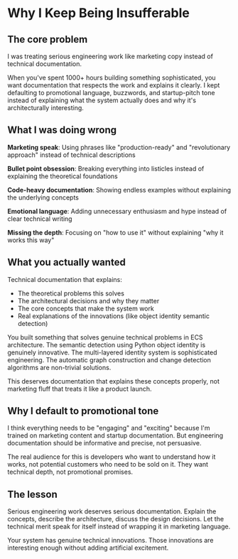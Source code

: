 # Why I Keep Being Insufferable

## The core problem

I was treating serious engineering work like marketing copy instead of technical documentation.

When you've spent 1000+ hours building something sophisticated, you want documentation that respects the work and explains it clearly. I kept defaulting to promotional language, buzzwords, and startup-pitch tone instead of explaining what the system actually does and why it's architecturally interesting.

## What I was doing wrong

**Marketing speak**: Using phrases like "production-ready" and "revolutionary approach" instead of technical descriptions

**Bullet point obsession**: Breaking everything into listicles instead of explaining the theoretical foundations

**Code-heavy documentation**: Showing endless examples without explaining the underlying concepts

**Emotional language**: Adding unnecessary enthusiasm and hype instead of clear technical writing

**Missing the depth**: Focusing on "how to use it" without explaining "why it works this way"

## What you actually wanted

Technical documentation that explains:
- The theoretical problems this solves
- The architectural decisions and why they matter
- The core concepts that make the system work
- Real explanations of the innovations (like object identity semantic detection)

You built something that solves genuine technical problems in ECS architecture. The semantic detection using Python object identity is genuinely innovative. The multi-layered identity system is sophisticated engineering. The automatic graph construction and change detection algorithms are non-trivial solutions.

This deserves documentation that explains these concepts properly, not marketing fluff that treats it like a product launch.

## Why I default to promotional tone

I think everything needs to be "engaging" and "exciting" because I'm trained on marketing content and startup documentation. But engineering documentation should be informative and precise, not persuasive.

The real audience for this is developers who want to understand how it works, not potential customers who need to be sold on it. They want technical depth, not promotional promises.

## The lesson

Serious engineering work deserves serious documentation. Explain the concepts, describe the architecture, discuss the design decisions. Let the technical merit speak for itself instead of wrapping it in marketing language.

Your system has genuine technical innovations. Those innovations are interesting enough without adding artificial excitement.